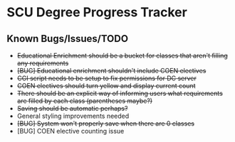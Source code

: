 # SCU Degree Progress Tracker
## Known Bugs/Issues/TODO
* ~~Educational Enrichment should be a bucket for classes that aren't filling any requirements~~
* ~~[BUG] Educational enrichment shouldn't include COEN electives~~
* ~~CGI script needs to be setup to fix permissions for DC server~~
* ~~COEN electives should turn yellow and display current count~~
* ~~There should be an explicit way of informing users what requirements are filled by each class (parentheses maybe?)~~
* ~~Saving should be automatic perhaps?~~
* General styling improvements needed
* ~~[BUG] System won't properly save when there are 0 classes~~
* [BUG] COEN elective counting issue
